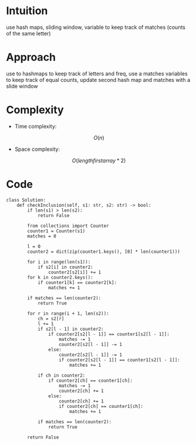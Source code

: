 # Intuition
<!-- Describe your first thoughts on how to solve this problem. -->
use hash maps, sliding window, variable to keep track of matches (counts of the same letter)

# Approach
<!-- Describe your approach to solving the problem. -->
use to hashmaps to keep track of letters and freq, use a matches variables to keep track of equal counts, update second hash map and matches with a slide window 

# Complexity
- Time complexity:
<!-- Add your time complexity here, e.g. $$O(n)$$ -->
$$O(n)$$

- Space complexity:
<!-- Add your space complexity here, e.g. $$O(n)$$ -->
$$O(length first array * 2)$$

# Code
```
class Solution:
    def checkInclusion(self, s1: str, s2: str) -> bool:
        if len(s1) > len(s2):
            return False 
        
        from collections import Counter
        counter1 = Counter(s1)
        matches = 0

        l = 0
        counter2 = dict(zip(counter1.keys(), [0] * len(counter1)))

        for i in range(len(s1)):
            if s2[i] in counter2:
                counter2[s2[i]] += 1
        for k in counter2.keys():
            if counter1[k] == counter2[k]:
                matches += 1

        if matches == len(counter2):
            return True

        for r in range(i + 1, len(s2)):
            ch = s2[r]
            l += 1
            if s2[l - 1] in counter2:  
                if counter2[s2[l - 1]] == counter1[s2[l - 1]]:
                    matches -= 1
                    counter2[s2[l - 1]] -= 1
                else:
                    counter2[s2[l - 1]] -= 1
                    if counter2[s2[l - 1]] == counter1[s2[l - 1]]:
                        matches += 1
            
            if ch in counter2:
                if counter2[ch] == counter1[ch]:
                    matches -= 1
                    counter2[ch] += 1
                else:
                    counter2[ch] += 1
                    if counter2[ch] == counter1[ch]:
                        matches += 1

            if matches == len(counter2):
                return True
        
        return False
```
